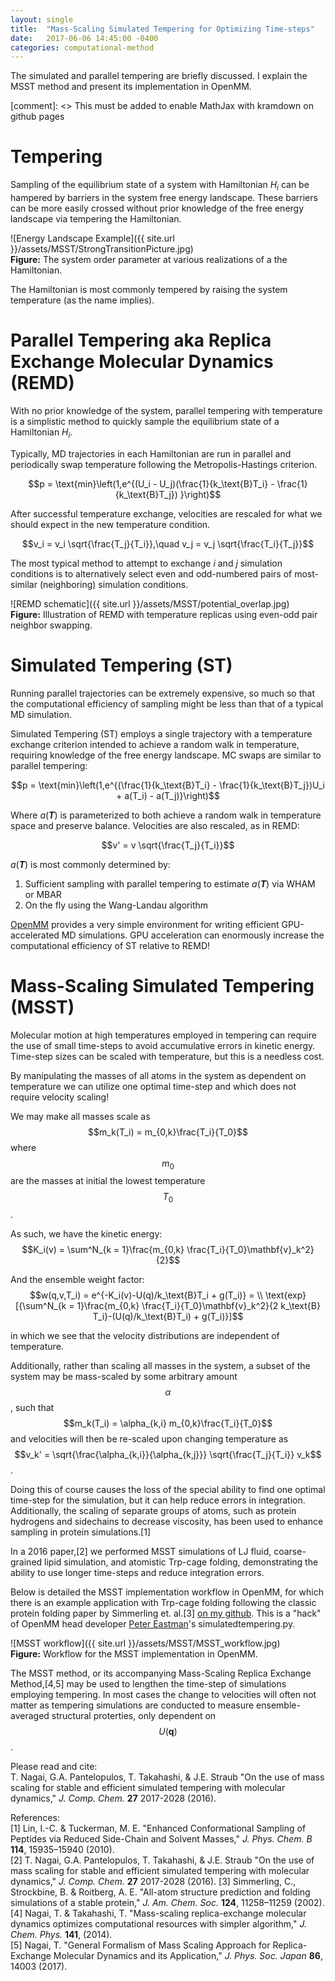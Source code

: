 ```yaml
---
layout: single
title:  "Mass-Scaling Simulated Tempering for Optimizing Time-steps"
date:   2017-06-06 14:45:00 -0400
categories: computational-method
---
```


The simulated and parallel tempering are briefly discussed. I explain the MSST method and present its implementation in OpenMM.

[comment]: <> This must be added to enable MathJax with kramdown on github pages
<script type="text/javascript" async
  src="https://cdn.mathjax.org/mathjax/latest/MathJax.js?config=TeX-MML-AM_CHTML">
</script>

# Tempering

Sampling of the equilibrium state of a system with Hamiltonian *H<sub>i</sub>* can be hampered by barriers in the system free energy landscape. These barriers can be more easily crossed without prior knowledge of the free energy landscape via tempering the Hamiltonian.

![Energy Landscape Example]({{ site.url }}/assets/MSST/StrongTransitionPicture.jpg)  
**Figure:** The system order parameter at various realizations of a the Hamiltonian.

The Hamiltonian is most commonly tempered by raising the system temperature (as the name implies).

# Parallel Tempering aka Replica Exchange Molecular Dynamics (REMD)

With no prior knowledge of the system, parallel tempering with temperature is a simplistic method to quickly sample the equilibrium state of a Hamiltonian *H<sub>i</sub>*.

Typically, MD trajectories in each Hamiltonian are run in parallel and periodically swap temperature following the Metropolis-Hastings criterion.

$$p = \text{min}\left(1,e^{(U_i - U_j)(\frac{1}{k_\text{B}T_i}  - \frac{1}{k_\text{B}T_j}) }\right)$$

After successful temperature exchange, velocities are rescaled for what we should expect in the new temperature condition.

$$v_i = v_i \sqrt{\frac{T_j}{T_i}},\quad  v_j = v_j \sqrt{\frac{T_i}{T_j}}$$

The most typical method to attempt to exchange *i* and *j* simulation conditions is to alternatively select even and odd-numbered pairs of most-similar (neighboring) simulation conditions.

![REMD schematic]({{ site.url }}/assets/MSST/potential_overlap.jpg)  
**Figure:** Illustration of REMD with temperature replicas using even-odd pair neighbor swapping.

# Simulated Tempering (ST)

Running parallel trajectories can be extremely expensive, so much so that the computational efficiency of sampling might be less than that of a typical MD simulation.

Simulated Tempering (ST) employs a single trajectory with a temperature exchange criterion intended to achieve a random walk in temperature, requiring knowledge of the free energy landscape. MC swaps are similar to parallel tempering:

$$p = \text{min}\left(1,e^{(\frac{1}{k_\text{B}T_i}  - \frac{1}{k_\text{B}T_j})U_i + a(T_i) - a(T_j)}\right)$$

Where *a*(***T***) is parameterized to both achieve a random walk in temperature space and preserve balance. Velocities are also rescaled, as in REMD:

$$v' = v \sqrt{\frac{T_j}{T_i}}$$

*a*(***T***) is most commonly determined by:
1. Sufficient sampling with parallel tempering to estimate *a*(***T***) via WHAM or MBAR
2. On the fly using the Wang-Landau algorithm

[OpenMM](http://openmm.org/) provides a very simple environment for writing efficient GPU-accelerated MD simulations.
GPU acceleration can enormously increase the computational efficiency of ST relative to REMD!

# Mass-Scaling Simulated Tempering (MSST)

Molecular motion at high temperatures employed in tempering can require the use of small time-steps to avoid accumulative errors in kinetic energy. Time-step sizes can be scaled with temperature, but this is a needless cost.

By manipulating the masses of all atoms in the system as dependent on temperature we can utilize one optimal time-step and which does not require velocity scaling!

We may make all masses scale as $$m_k(T_i) = m_{0,k}\frac{T_i}{T_0}$$ where $$m_0$$ are the masses at initial the lowest temperature $$T_0$$.

As such, we have the kinetic energy: $$K_i(v) = \sum^N_{k = 1}\frac{m_{0,k} \frac{T_i}{T_0}\mathbf{v}_k^2}{2}$$

And the ensemble weight factor: $$w(q,v,T_i) = e^{-K_i(v)-U(q)/k_\text{B}T_i + g(T_i)} = \\ \text{exp} [{\sum^N_{k = 1}\frac{m_{0,k} \frac{T_i}{T_0}\mathbf{v}_k^2}{2 k_\text{B} T_i}-(U(q)/k_\text{B}T_i) + g(T_i)}]$$

in which we see that the velocity distributions are independent of temperature. 


Additionally, rather than scaling all masses in the system, a subset of the system may be mass-scaled by some arbitrary amount $$\alpha$$, such that $$m_k(T_i) = \alpha_{k,i} m_{0,k}\frac{T_i}{T_0}$$ and velocities will then be re-scaled upon changing temperature as $$v_k' = \sqrt{\frac{\alpha_{k,i}}{\alpha_{k,j}}} \sqrt{\frac{T_j}{T_i}} v_k$$.

Doing this of course causes the loss of the special ability to find one optimal time-step for the simulation, but it can help reduce errors in integration. Additionally, the scaling of separate groups of atoms, such as protein hydrogens and sidechains to decrease viscosity, has been used to enhance sampling in protein simulations.[1]


In a 2016 paper,[2] we performed MSST simulations of LJ fluid, coarse-grained lipid simulation, and atomistic Trp-cage folding, demonstrating the ability to use longer time-steps and reduce integration errors.

Below is detailed the MSST implementation workflow in OpenMM, for which there is an example application with Trp-cage folding following the classic protein folding paper by Simmerling et. al.[3] [on my github](https://github.com/gpantel/MD_methods-and-analysis/tree/master/MSST). This is a "hack" of OpenMM head developer [Peter Eastman](https://github.com/peastman)'s simulatedtempering.py.

![MSST workflow]({{ site.url }}/assets/MSST/MSST_workflow.jpg)  
**Figure:** Workflow for the MSST implementation in OpenMM.

The  MSST method, or its accompanying Mass-Scaling Replica Exchange Method,[4,5] may be used to lengthen the time-step of simulations employing tempering. In most cases the change to velocities will often not matter as tempering simulations are conducted to measure ensemble-averaged structural proterties, only dependent on $$U(\mathbf{q})$$.

Please read and cite:  
T. Nagai, G.A. Pantelopulos, T. Takahashi, & J.E. Straub "On the use of mass scaling for stable and efficient simulated tempering with molecular dynamics," *J. Comp. Chem.* **27** 2017-2028 (2016).

References:  
[1] Lin, I.-C. & Tuckerman, M. E. "Enhanced Conformational Sampling of Peptides via Reduced Side-Chain and Solvent Masses," *J. Phys. Chem. B* **114**, 15935–15940 (2010).  
[2] T. Nagai, G.A. Pantelopulos, T. Takahashi, & J.E. Straub "On the use of mass scaling for stable and efficient simulated tempering with molecular dynamics," *J. Comp. Chem.* **27** 2017-2028 (2016).
[3] Simmerling, C., Strockbine, B. & Roitberg, A. E. "All-atom structure prediction and folding simulations of a stable protein," *J. Am. Chem. Soc.* **124**, 11258–11259 (2002).  
[4] Nagai, T. & Takahashi, T. "Mass-scaling replica-exchange molecular dynamics optimizes computational resources with simpler algorithm," *J. Chem. Phys.* **141**, (2014).  
[5] Nagai, T. "General Formalism of Mass Scaling Approach for Replica-Exchange Molecular Dynamics and its Application," *J. Phys. Soc. Japan* **86**, 14003 (2017).
